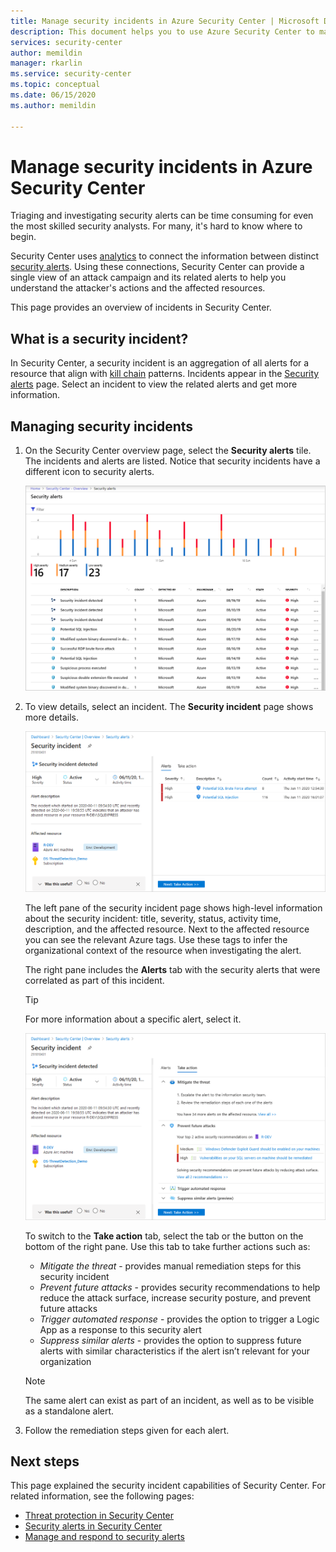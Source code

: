 ```yaml
---
title: Manage security incidents in Azure Security Center | Microsoft Docs
description: This document helps you to use Azure Security Center to manage security incidents.
services: security-center
author: memildin
manager: rkarlin
ms.service: security-center
ms.topic: conceptual
ms.date: 06/15/2020
ms.author: memildin

---
```

# Manage security incidents in Azure Security Center

Triaging and investigating security alerts can be time consuming for even the most skilled security analysts. For many, it's hard to know where to begin. 

Security Center uses [analytics](security-center-detection-capabilities.md) to connect the information between distinct [security alerts](security-center-managing-and-responding-alerts.md). Using these connections, Security Center can provide a single view of an attack campaign and its related alerts to help you understand the attacker's actions and the affected resources.

This page provides an overview of incidents in Security Center.

## What is a security incident?

In Security Center, a security incident is an aggregation of all alerts for a resource that align with [kill chain](alerts-reference.md#intentions) patterns. Incidents appear in the [Security alerts](security-center-managing-and-responding-alerts.md) page. Select an incident to view the related alerts and get more information.

## Managing security incidents

1. On the Security Center overview page, select the **Security alerts** tile. The incidents and alerts are listed. Notice that security incidents have a different icon to security alerts.

    ![View security incidents](./media/security-center-managing-and-responding-alerts/security-center-manage-alerts.png)

1. To view details, select an incident. The **Security incident** page shows more details. 

    [![Respond to security incidents in Azure Security Center](media/security-center-incident/incident-details.png)](media/security-center-incident/incident-details.png#lightbox)

    The left pane of the security incident page shows high-level information about the security incident: title, severity, status, activity time, description, and the affected resource. Next to the affected resource you can see the relevant Azure tags. Use these tags to infer the organizational context of the resource when investigating the alert.

    The right pane includes the **Alerts** tab with the security alerts that were correlated as part of this incident. 

    >[!TIP]
    > For more information about a specific alert, select it. 

    [![Incident's take action tab](media/security-center-incident/incident-take-action-tab.png)](media/security-center-incident/incident-take-action-tab.png#lightbox)

    To switch to the **Take action** tab, select the tab or the button on the bottom of the right pane. Use this tab to take further actions such as:
    - *Mitigate the threat* - provides manual remediation steps for this security incident
    - *Prevent future attacks* - provides security recommendations to help reduce the attack surface, increase security posture, and prevent future attacks
    - *Trigger automated response* - provides the option to trigger a Logic App as a response to this security alert
    - *Suppress similar alerts* - provides the option to suppress future alerts with similar characteristics if the alert isn’t relevant for your organization 

   > [!NOTE]
   > The same alert can exist as part of an incident, as well as to be visible as a standalone alert.

1. Follow the remediation steps given for each alert.


## Next steps

This page explained the security incident capabilities of Security Center. For related information, see the following pages:

* [Threat protection in Security Center](threat-protection.md)
* [Security alerts in Security Center](security-center-alerts-overview.md)
* [Manage and respond to security alerts](security-center-managing-and-responding-alerts.md)